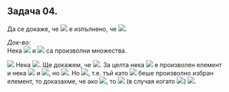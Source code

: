 ## Задача 04.

Да се докаже, че <img src="https://latex.codecogs.com/svg.latex?\Large&space;\forall{A,B,C}"> е изпълнено, че <img src="https://latex.codecogs.com/svg.latex?\Large&space;A\subseteq{B\cup{C}}\Leftrightarrow{A\setminus{B}}\subseteq{C}">.

*Док-во:*<br>
Нека <img src="https://latex.codecogs.com/svg.latex?\Large&space;A,B"> и <img src="https://latex.codecogs.com/svg.latex?\Large&space;C"> са произволни множества.

<img src="https://latex.codecogs.com/svg.latex?\Large&space;(\Rightarrow)"> Нека <img src="https://latex.codecogs.com/svg.latex?\Large&space;A\subseteq{B\cup{C}}">. Ще докажем, че <img src="https://latex.codecogs.com/svg.latex?\Large&space;A\setminus{B}\subseteq{C}">. За целта нека <img src="https://latex.codecogs.com/svg.latex?\Large&space;x"> е произволен елемент и нека <img src="https://latex.codecogs.com/svg.latex?\Large&space;x\in{A\setminus{B}}\stackrel{\text{def.}}{\Rightarrow}x\in{A}"> и <img src="https://latex.codecogs.com/svg.latex?\Large&space;x\notin{B}">, но <img src="https://latex.codecogs.com/svg.latex?\Large&space;A\subseteq{B\cup{C}}\Rightarrow{x\in{B\cup{C}}}">. Но <img src="https://latex.codecogs.com/svg.latex?\Large&space;x\notin{B}\Rightarrow{x\in{C}}">, т.е. тъй като <img src="https://latex.codecogs.com/svg.latex?\Large&space;x"> беше произволно избран елемент, то доказахме, че ако <img src="https://latex.codecogs.com/svg.latex?\Large&space;x\in{A\setminus{B}}">, то <img src="https://latex.codecogs.com/svg.latex?\Large&space;x\in{C}"> (в случая когато <img src="https://latex.codecogs.com/svg.latex?\Large&space;A\subseteq{B\cup{C}}">) <img src="https://latex.codecogs.com/svg.latex?\Large&space;\Rightarrow{A\setminus{B}}\subseteq{C}">.
